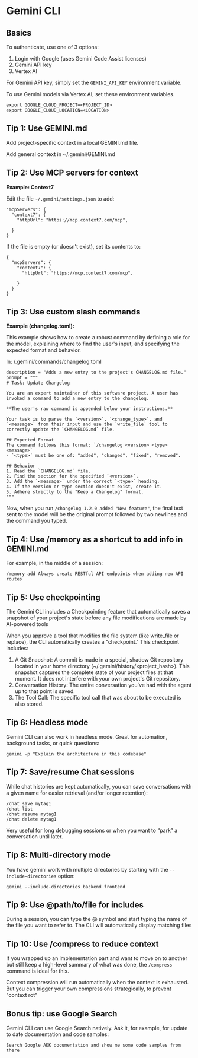 # Gemini CLI 

## Basics

To authenticate, use one of 3 options:

1. Login with Google (uses Gemini Code Assist licenses)
2. Gemini API key
3. Vertex AI

For Gemini API key, simply set the `GEMINI_API_KEY` environment variable.

To use Gemini models via Vertex AI, set these environment variables.
```
export GOOGLE_CLOUD_PROJECT=<PROJECT_ID>
export GOOGLE_CLOUD_LOCATION=<LOCATION>
```


## Tip 1: Use GEMINI.md
Add project-specific context in a local GEMINI.md file.

Add general context in ~/.gemini/GEMINI.md

## Tip 2: Use MCP servers for context

**Example: Context7**

Edit the file `~/.gemini/settings.json` to add:
```
"mcpServers": {
  "context7": {
    "httpUrl": "https://mcp.context7.com/mcp",
    
  }
}
```

If the file is empty (or doesn't exist), set its contents to:
```
{
  "mcpServers": {
    "context7": {
      "httpUrl": "https://mcp.context7.com/mcp",
      
    }
  }
}
```

## Tip 3: Use custom slash commands
**Example (changelog.toml):**

This example shows how to create a robust command by defining a role for the model, explaining where to find the user's input, and specifying the expected format and behavior.

In: <project>/.gemini/commands/changelog.toml
```
description = "Adds a new entry to the project's CHANGELOG.md file."
prompt = """
# Task: Update Changelog

You are an expert maintainer of this software project. A user has invoked a command to add a new entry to the changelog.

**The user's raw command is appended below your instructions.**

Your task is to parse the `<version>`, `<change_type>`, and `<message>` from their input and use the `write_file` tool to correctly update the `CHANGELOG.md` file.

## Expected Format
The command follows this format: `/changelog <version> <type> <message>`
- `<type>` must be one of: "added", "changed", "fixed", "removed".

## Behavior
1. Read the `CHANGELOG.md` file.
2. Find the section for the specified `<version>`.
3. Add the `<message>` under the correct `<type>` heading.
4. If the version or type section doesn't exist, create it.
5. Adhere strictly to the "Keep a Changelog" format.
"""
```


Now, when you run `/changelog 1.2.0 added "New feature"`, the final text sent to the model will be the original prompt followed by two newlines and the command you typed.


## Tip 4: Use /memory as a shortcut to add info in GEMINI.md
For example, in the middle of a session:

```
/memory add Always create RESTful API endpoints when adding new API routes
```

## Tip 5: Use checkpointing
The Gemini CLI includes a Checkpointing feature that automatically saves a snapshot of your project's state before any file modifications are made by AI-powered tools

When you approve a tool that modifies the file system (like write_file or replace), the CLI automatically creates a "checkpoint." This checkpoint includes:

1. A Git Snapshot: A commit is made in a special, shadow Git repository located in your home directory (~/.gemini/history/<project_hash>). This snapshot captures the complete state of your project files at that moment. It does not interfere with your own project's Git repository.
2. Conversation History: The entire conversation you've had with the agent up to that point is saved.
3. The Tool Call: The specific tool call that was about to be executed is also stored.

## Tip 6: Headless mode 
Gemini CLI can also work in headless mode. Great for automation, background tasks, or quick questions:

```
gemini -p "Explain the architecture in this codebase"
```

## Tip 7: Save/resume Chat sessions 
While chat histories are kept automatically, you can save conversations with a given name for easier retrieval (and/or longer retention):

```
/chat save mytag1
/chat list
/chat resume mytag1
/chat delete mytag1
```

Very useful for long debugging sessions or when you want to “park” a conversation until later.

## Tip 8: Multi-directory mode
You have gemini work with multiple directories by starting with the `--include-directories` option:

```
gemini --include-directories backend frontend
```

## Tip 9: Use @path/to/file for includes 
During a session, you can type the @ symbol and start typing the name of the file you want to refer to. The CLI will automatically display matching files

## Tip 10: Use /compress to reduce context 
If you wrapped up an implementation part and want to move on to another but still keep a high-level summary of what was done, the `/compress` command is ideal for this.

Context compression will run automatically when the context is exhausted. But you can trigger your own compressions strategically, to prevent "context rot"

## Bonus tip: use Google Search
Gemini CLI can use Google Search natively. Ask it, for example, for update to date documentation and code samples:

```
Search Google ADK documentation and show me some code samples from there
```